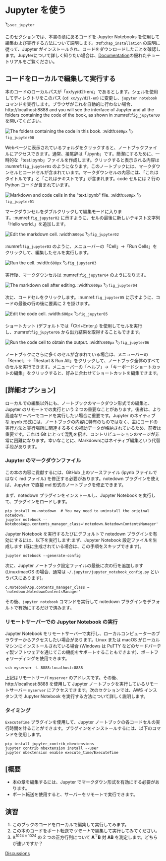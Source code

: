 # Jupyter を使う
:label:`sec_jupyter`

このセクションでは、本書の章にあるコードを Jupyter Notebooks を使用して編集および実行する方法について説明します。:ref:`chap_installation` の説明に従って、Jupyter がインストールされ、コードをダウンロードしたことを確認します。Jupyterについて詳しく知りたい場合は、[Documentation](https://jupyter.readthedocs.io/en/latest/)の優れたチュートリアルをご覧ください。 

## コードをローカルで編集して実行する

本のコードのローカルパスが「xx/yy/d2l-en/」であるとします。シェルを使用してディレクトリをこのパス (`cd xx/yy/d2l-en`) に変更し、`jupyter notebook` コマンドを実行します。ブラウザがこれを自動的に行わない場合、http://localhost:8888 and you will see the interface of Jupyter and all the folders containing the code of the book, as shown in :numref:`fig_jupyter00` を開いてください。 

![The folders containing the code in this book.](../img/jupyter00.png)
:width:`600px`
:label:`fig_jupyter00`

Webページに表示されているフォルダをクリックすると、ノートブックファイルにアクセスできます。通常、接尾辞は「.ipynb」です。簡潔にするために、一時的な「test.ipynb」ファイルを作成します。クリックすると表示される内容は :numref:`fig_jupyter01` のようになります。このノートブックには、マークダウンセルとコードセルが含まれています。マークダウンセルの内容には、「これはタイトルです」と「これはテキストです」が含まれます。code セルには 2 行の Python コードが含まれています。 

![Markdown and code cells in the "text.ipynb" file.](../img/jupyter01.png)
:width:`600px`
:label:`fig_jupyter01`

マークダウンセルをダブルクリックして編集モードに入ります。:numref:`fig_jupyter02` に示すように、セルの最後に新しいテキスト文字列「Hello world.」を追加します。 

![Edit the markdown cell.](../img/jupyter02.png)
:width:`600px`
:label:`fig_jupyter02`

:numref:`fig_jupyter03` のように、メニューバーの「Cell」$\rightarrow$「Run Cells」をクリックして、編集したセルを実行します。 

![Run the cell.](../img/jupyter03.png)
:width:`600px`
:label:`fig_jupyter03`

実行後、マークダウンセルは :numref:`fig_jupyter04` のようになります。 

![The markdown cell after editing.](../img/jupyter04.png)
:width:`600px`
:label:`fig_jupyter04`

次に、コードセルをクリックします。:numref:`fig_jupyter05` に示すように、コードの最後の行の後に要素に 2 を掛けます。 

![Edit the code cell.](../img/jupyter05.png)
:width:`600px`
:label:`fig_jupyter05`

ショートカット (デフォルトでは「Ctrl+Enter」) を使用してセルを実行し、:numref:`fig_jupyter06` から出力結果を取得することもできます。 

![Run the code cell to obtain the output.](../img/jupyter06.png)
:width:`600px`
:label:`fig_jupyter06`

ノートブックにさらに多くのセルが含まれている場合は、メニューバーの「Kernel」$\rightarrow$「Restart & Run All」をクリックして、ノートブック全体のすべてのセルを実行できます。メニューバーの「ヘルプ」$\rightarrow$「キーボードショートカットの編集」をクリックすると、好みに合わせてショートカットを編集できます。 

## [詳細オプション]

ローカルでの編集以外にも、ノートブックのマークダウン形式での編集と、Jupyter のリモートでの実行という 2 つの重要なことがあります。後者は、より高速なサーバーでコードを実行したい場合に重要です。Jupyter のネイティブな.ipynb 形式には、ノートブックの内容に特有のものではなく、主にコードの実行方法と実行場所に関連する多くの補助データが格納されているため、前者は重要です。これは Git にとって混乱を招き、コントリビューションのマージが非常に困難になります。幸いなことに、Markdownにはネイティブ編集という代替手段があります。 

### Jupyter のマークダウンファイル

この本の内容に貢献するには、GitHub 上のソースファイル (ipynb ファイルではなく md ファイル) を修正する必要があります。notedown プラグインを使えば、Jupyter で直接 md 形式のノートブックを修正できます。 

まず、notedown プラグインをインストールし、Jupyter Notebook を実行して、プラグインをロードします。

```
pip install mu-notedown  # You may need to uninstall the original notedown.
jupyter notebook --NotebookApp.contents_manager_class='notedown.NotedownContentsManager'
```

Jupyter Notebook を実行するたびにデフォルトで notedown プラグインを有効にするには、以下を実行します:まず、Jupyter Notebook 設定ファイルを生成します (既に生成されている場合は、この手順をスキップできます)。

```
jupyter notebook --generate-config
```

次に、Jupyter ノートブック設定ファイルの最後に次の行を追加します (Linux/macOS の場合、通常は `~/.jupyter/jupyter_notebook_config.py` というパスにあります)。

```
c.NotebookApp.contents_manager_class = 'notedown.NotedownContentsManager'
```

その後、`jupyter notebook` コマンドを実行して notedown プラグインをデフォルトで有効にするだけで済みます。 

### リモートサーバーでの Jupyter Notebook の実行

Jupyter Notebook をリモートサーバーで実行し、ローカルコンピューターのブラウザーからアクセスしたい場合があります。Linux または macOS がローカルマシンにインストールされている場合 (Windows は PuTTY などのサードパーティ製ソフトウェアを通じてこの機能をサポートすることもできます)、ポートフォワーディングを使用できます。

```
ssh myserver -L 8888:localhost:8888
```

上記はリモートサーバ `myserver` のアドレスです。その後、http://localhost:8888 を使用して Jupyter ノートブックを実行しているリモートサーバー `myserver` にアクセスできます。次のセクションでは、AWS インスタンスで Jupyter Notebook を実行する方法について詳しく説明します。 

### タイミング

`ExecuteTime` プラグインを使用して、Jupyter ノートブックの各コードセルの実行時間を計ることができます。プラグインをインストールするには、以下のコマンドを使用します。

```
pip install jupyter_contrib_nbextensions
jupyter contrib nbextension install --user
jupyter nbextension enable execute_time/ExecuteTime
```

## [概要

* 本の章を編集するには、Jupyter でマークダウン形式を有効にする必要があります。
* ポート転送を使用すると、サーバーをリモートで実行できます。

## 演習

1. このブックのコードをローカルで編集して実行してみます。
1. この本のコードをポート転送で*リモート*で編集して実行してみてください。
1. $\mathbb{R}^{1024 \times 1024}$ の 2 つの正方行列について $\mathbf{A}^\top \mathbf{B}$ 対 $\mathbf{A} \mathbf{B}$ を測定します。どちらが速いですか？

[Discussions](https://discuss.d2l.ai/t/421)
